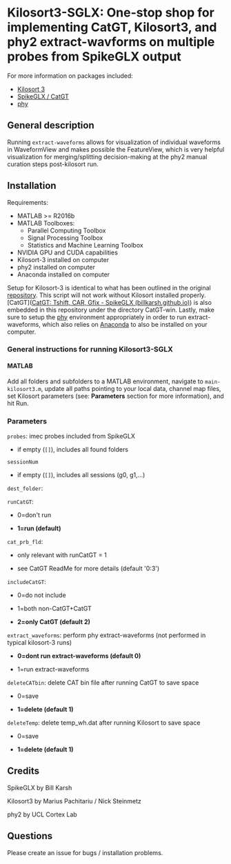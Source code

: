 # Kilosort3-SGLX: One-stop shop for implementing CatGT, Kilosort3, and phy2 extract-wavforms on multiple probes from SpikeGLX output

For more information on packages included:   

* [Kilosort 3](https://github.com/MouseLand/Kilosort)
* [SpikeGLX / CatGT](https://billkarsh.github.io/SpikeGLX/)
* [phy](https://phy.readthedocs.io/en/latest/)



## General description

Running `extract-waveforms` allows for visualization of individual waveforms in WaveformView and makes possible the FeatureView, which is very helpful visualization for merging/splitting decision-making at the phy2 manual curation steps post-kilosort run.  

## Installation

Requirements:

* MATLAB >= R2016b
* MATLAB Toolboxes:
  * Parallel Computing Toolbox
  * Signal Processing Toolbox
  * Statistics and Machine Learning Toolbox
* NVIDIA GPU and CUDA capabilities
* Kilosort-3 installed on computer
* phy2 installed on computer
* Anaconda installed on computer

Setup for Kilosort-3 is identical to what has been outlined in the original [repository](https://github.com/MouseLand/Kilosort). This script will not work without Kilosort installed properly. [CatGT]([CatGT: Tshift, CAR, Gfix - SpikeGLX (billkarsh.github.io)](https://billkarsh.github.io/SpikeGLX/help/catgt_tshift/catgt_tshift/)) is also embedded in this repository under the directory CatGT-win. Lastly, make sure to setup the [phy](https://github.com/cortex-lab/phy/) environment appropriately in order to run extract-waveforms, which also relies on [Anaconda](www.anaconda.org) to also be installed on your computer.

### General instructions for running Kilosort3-SGLX

#### MATLAB

Add all folders and subfolders to a MATLAB environment, navigate to `main-kilosort3.m`, update all paths pointing to your local data, channel map files, set Kilosort parameters (see: **Parameters** section for more information), and hit Run.

### Parameters

`probes`: imec probes included from SpikeGLX

* if empty (`[]`), includes all found folders 

`sessionNum`

* if empty (`[]`), includes all sessions (g0, g1,...)

`dest_folder`:

`runCatGT`:

* 0=don't run

* **1=run (default)** 

`cat_prb_fld`:

* only relevant with runCatGT = 1

* see CatGT ReadMe for more details (default '0:3')

`includeCatGT`:

* 0=do not include

* 1=both non-CatGT+CatGT

* **2=only CatGT (default 2)**

`extract_waveforms`: perform phy extract-waveforms (not performed in typical kilosort-3 runs)

* **0=dont run extract-waveforms (default 0)**

* 1=run extract-waveforms

`deleteCATbin`: delete CAT bin file after running CatGT to save space

* 0=save

* **1=delete (default 1)**

`deleteTemp`: delete temp_wh.dat after running Kilosort to save space

* 0=save

* **1=delete (default 1)**

## Credits

SpikeGLX by Bill Karsh

Kilosort3 by Marius Pachitariu / Nick Steinmetz  

phy2 by UCL Cortex Lab
 

## Questions

Please create an issue for bugs / installation problems.
